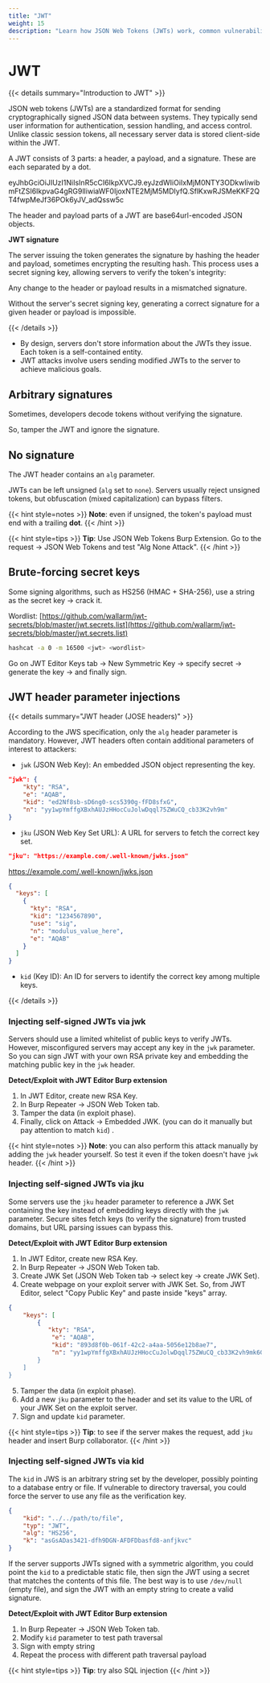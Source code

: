 ```yaml
---
title: "JWT"
weight: 15
description: "Learn how JSON Web Tokens (JWTs) work, common vulnerabilities like alg:none and key injections, and how to exploit weak JWT implementations using tools like Burp and hashcat."
---
```


# JWT

{{< details summary="Introduction to JWT" >}}

JSON web tokens (JWTs) are a standardized format for sending cryptographically signed JSON data between systems. They typically send user information for authentication, session handling, and access control. Unlike classic session tokens, all necessary server data is stored client-side within the JWT.

A JWT consists of 3 parts: a header, a payload, and a signature. These are each separated by a dot.

eyJhbGciOiJIUzI1NiIsInR5cCI6IkpXVCJ9.eyJzdWIiOiIxMjM0NTY3ODkwIiwibmFtZSI6IkpvaG4gRG9lIiwiaWF0IjoxNTE2MjM5MDIyfQ.SflKxwRJSMeKKF2QT4fwpMeJf36POk6yJV\_adQssw5c

The header and payload parts of a JWT are base64url-encoded JSON objects.

**JWT signature**

The server issuing the token generates the signature by hashing the header and payload, sometimes encrypting the resulting hash. This process uses a secret signing key, allowing servers to verify the token's integrity:

Any change to the header or payload results in a mismatched signature.

Without the server's secret signing key, generating a correct signature for a given header or payload is impossible.

{{< /details >}}

* By design, servers don't store information about the JWTs they issue. Each token is a self-contained entity.
* JWT attacks involve users sending modified JWTs to the server to achieve malicious goals.

## Arbitrary signatures

Sometimes, developers decode tokens without verifying the signature.

So, tamper the JWT and ignore the signature.

## No signature

The JWT header contains an `alg` parameter.

JWTs can be left unsigned (`alg` set to `none`). Servers usually reject unsigned tokens, but obfuscation (mixed capitalization) can bypass filters.

{{< hint style=notes >}}
**Note**: even if unsigned, the token's payload must end with a trailing **dot**.
{{< /hint >}}

{{< hint style=tips >}}
**Tip**: Use JSON Web Tokens Burp Extension. Go to the request -> JSON Web Tokens and test "Alg None  Attack".
{{< /hint >}}

## Brute-forcing secret keys

Some signing algorithms, such as HS256 (HMAC + SHA-256), use a string as the secret key -> crack it.

Wordlist: [https://github.com/wallarm/jwt-secrets/blob/master/jwt.secrets.list](https://github.com/wallarm/jwt-secrets/blob/master/jwt.secrets.list)

```sh
hashcat -a 0 -m 16500 <jwt> <wordlist>
```

Go on JWT Editor Keys tab -> New Symmetric Key -> specify secret -> generate the key -> and finally sign.

## JWT header parameter injections

{{< details summary="JWT header (JOSE headers)" >}}

According to the JWS specification, only the `alg` header parameter is mandatory. However, JWT headers often contain additional parameters of interest to attackers:

* `jwk` (JSON Web Key): An embedded JSON object representing the key.

```json
"jwk": {
    "kty": "RSA",
    "e": "AQAB",
    "kid": "ed2Nf8sb-sD6ng0-scs5390g-fFD8sfxG",
    "n": "yy1wpYmffgXBxhAUJzHHocCuJolwDqql75ZWuCQ_cb33K2vh9m"
}
```

* `jku` (JSON Web Key Set URL): A URL for servers to fetch the correct key set.

```json
"jku": "https://example.com/.well-known/jwks.json"
```

https://example.com/.well-known/jwks.json

```json
{
  "keys": [
    {
      "kty": "RSA",
      "kid": "1234567890",
      "use": "sig",
      "n": "modulus_value_here",
      "e": "AQAB"
    }
  ]
}
```

* `kid` (Key ID): An ID for servers to identify the correct key among multiple keys.

{{< /details >}}

### Injecting self-signed JWTs via jwk

Servers should use a limited whitelist of public keys to verify JWTs. However, misconfigured servers may accept any key in the `jwk` parameter. So you can sign JWT with your own RSA private key and embedding the matching public key in the `jwk` header.

**Detect/Exploit with JWT Editor Burp extension**

1. In JWT Editor, create new RSA Key.
2. In Burp Repeater -> JSON Web Token tab.
3. Tamper the data (in exploit phase).
4. Finally, click on Attack -> Embedded JWK. (you can do it manually but pay attention to match `kid`) .

{{< hint style=notes >}}
**Note**: you can also perform this attack manually by adding the `jwk` header yourself. So test it even if the token doesn't have `jwk` header.
{{< /hint >}}

### Injecting self-signed JWTs via jku

Some servers use the `jku`  header parameter to reference a JWK Set containing the key instead of embedding keys directly with the `jwk` parameter. Secure sites fetch keys (to verify the signature) from trusted domains, but URL parsing issues can bypass this.

**Detect/Exploit with JWT Editor Burp extension**

1. In JWT Editor, create new RSA Key.
2. In Burp Repeater -> JSON Web Token tab.
3. Create JWK Set (JSON Web Token tab -> select key -> create JWK Set).
4. Create webpage on your exploit server with JWK Set. So, from JWT Editor, select "Copy Public Key" and paste inside "keys" array.

```json
{
    "keys": [
        {
           "kty": "RSA",
            "e": "AQAB",
            "kid": "893d8f0b-061f-42c2-a4aa-5056e12b8ae7",
            "n": "yy1wpYmffgXBxhAUJzHHocCuJolwDqql75ZWuCQ_cb33K2vh9mk6GPM9gNN4Y_qTVX67WhsN3JvaFYw
        }
    ]
}
```

5. Tamper the data (in exploit phase).
6. Add a new `jku` parameter to the header and set its value to the URL of your JWK Set on the exploit server.
7. Sign and update `kid` parameter.

{{< hint style=tips >}}
**Tip**: to see if the server makes the request, add `jku` header and insert Burp collaborator.
{{< /hint >}}

### Injecting self-signed JWTs via kid

The `kid` in JWS is an arbitrary string set by the developer, possibly pointing to a database entry or file. If vulnerable to directory traversal, you could force the server to use any file as the verification key.

```json
{
    "kid": "../../path/to/file",
    "typ": "JWT",
    "alg": "HS256",
    "k": "asGsADas3421-dfh9DGN-AFDFDbasfd8-anfjkvc"
}
```

If the server supports JWTs signed with a symmetric algorithm, you could point the `kid` to a predictable static file, then sign the JWT using a secret that matches the contents of this file. The best way is to use `/dev/null` (empty file), and sign the JWT with an empty string to create a valid signature.

**Detect/Exploit with JWT Editor Burp extension**

1. In Burp Repeater -> JSON Web Token tab.
2. Modify  `kid` parameter to test path traversal
3. Sign with empty string
4. Repeat the process with different path traversal payload

{{< hint style=tips >}}
**Tip**: try also SQL injection
{{< /hint >}}
